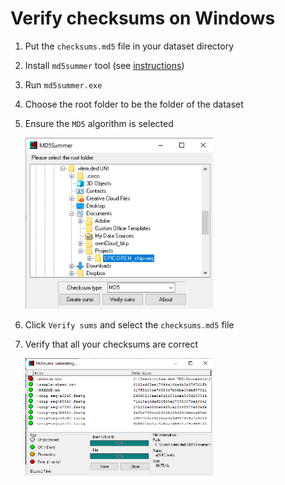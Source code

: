 # Verify checksums on Windows
1. Put the `checksums.md5` file in your dataset directory
2. Install `md5summer` tool (see [instructions](../requirements/windows.md))
3. Run `md5summer.exe`
4. Choose the root folder to be the folder of the dataset
5. Ensure the `MD5` algorithm is selected

   <img src='../img/win_checksum-root-folder.png' width=300>

6. Click `Verify sums` and select the `checksums.md5` file
7. Verify that all your checksums are correct

    <img src='../img/win_checksum-choose-file.png' width=300>
